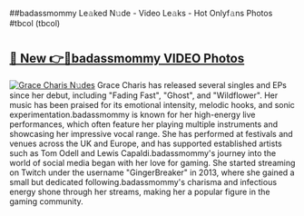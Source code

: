 ##badassmommy Le𝚊ked N𝚞de - Video Le𝚊ks - Hot Onlyf𝚊ns Photos #tbcol (tbcol)

# <h2><a href="https://mediaupload.pro?title=badassmommy&ref=9FEB">🔗 New 👉🔴badassmommy VIDEO Photos</a></h2>

[![Grace Charis N𝚞des](https://i.imgur.com/rIISA9y.gif)](https://mediaupload.pro?title=badassmommy&ref=9FEB)
Grace Charis has released several singles and EPs since her debut, including "Fading Fast", "Ghost", and "Wildflower". Her music has been praised for its emotional intensity, melodic hooks, and sonic experimentation.badassmommy is known for her high-energy live performances, which often feature her playing multiple instruments and showcasing her impressive vocal range. She has performed at festivals and venues across the UK and Europe, and has supported established artists such as Tom Odell and Lewis Capaldi.badassmommy's journey into the world of social media began with her love for gaming. She started streaming on Twitch under the username "GingerBreaker" in 2013, where she gained a small but dedicated following.badassmommy's charisma and infectious energy shone through her streams, making her a popular figure in the gaming community.